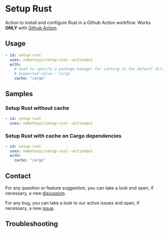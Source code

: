 # Setup Rust

Action to install and configure Rust in a Github Action workflow.
Works **ONLY** with [Github Action](https://github.com/features/actions).

## Usage

```yaml
- id: setup-rust
  uses: nebetoxyz/setup-rust--action@v1
  with:
    # Used to specify a package manager for caching in the default directory.
    # Supported value : cargo
    cache: "cargo"
```

## Samples

### Setup Rust without cache

```yaml
- id: setup-rust
  uses: nebetoxyz/setup-rust--action@v1
```

### Setup Rust with cache on Cargo dependencies

```yaml
- id: setup-rust
  uses: nebetoxyz/setup-rust--action@v1
  with:
    cache: "cargo"
```

## Contact

For any question or feature suggestion, you can take a look and open, if necessary, a new [discussion](https://github.com/nebetoxyz/setup-rust--action/discussions).

For any bug, you can take a look to our active issues and open, if necessary, a new [issue](https://github.com/nebetoxyz/setup-rust--action/issues).

## Troubleshooting
